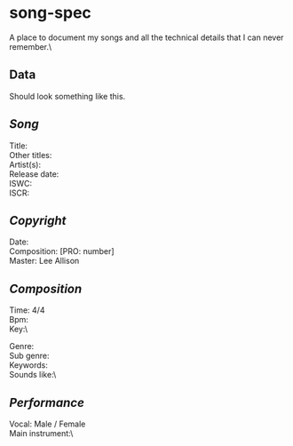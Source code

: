 # song-spec
A place to document my songs and all the technical details that I can never remember.\

## Data
Should look something like this.

*Song*
------
Title:\
Other titles:\
Artist(s):\
Release date:\
ISWC:\
ISCR:

*Copyright*
---------
Date:\
Composition: [PRO: number]\
Master: Lee Allison


*Composition*
-----------
Time: 4/4\
Bpm:\
Key:\

Genre:\
Sub genre:\
Keywords:\
Sounds like:\


*Performance*
-----------
Vocal: Male / Female\
Main instrument:\
